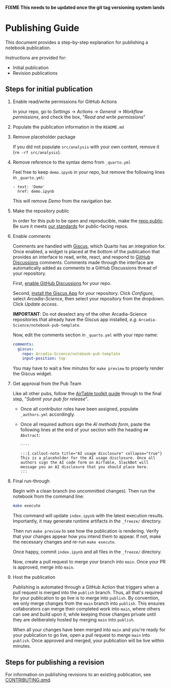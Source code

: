 **FIXME This needs to be updated once the git tag versioning system lands**

# Publishing Guide

This document provides a step-by-step explanation for publishing a notebook publication.

Instructions are provided for:

* Initial publication
* Revision publications

## Steps for initial publication

1. Enable read/write permissions for GitHub Actions

    In your repo, go to *Settings* -> *Actions* -> *General* -> *Workflow permissions*, and check the box, "*Read and write permissions*"

1. Populate the publication information in the `README.md`

1. Remove placeholder package

    If you did not populate `src/analysis` with your own content, remove it (`rm -rf src/analysis`).

1. Remove reference to the syntax demo from `_quarto.yml`

    Feel free to keep `demo.ipynb` in your repo, but remove the following lines in `_quarto.yml`:

    ```
    - text: 'Demo'
      href: demo.ipynb
    ```

    This will remove *Demo* from the navigation bar.

1. Make the repository public

    In order for this pub to be open and reproducible, make the [repo public](https://docs.github.com/en/repositories/managing-your-repositorys-settings-and-features/managing-repository-settings/setting-repository-visibility). Be sure it meets [our standards](https://github.com/Arcadia-Science/arcadia-software-handbook/blob/main/guides-and-standards/standards--public-repos.md) for public-facing repos.

1. Enable comments

    Comments are handled with [Giscus](https://giscus.app/), which Quarto has an integration for. Once enabled, a widget is placed at the bottom of the publication that provides an interface to read, write, react, and respond to [GitHub Discussions](https://docs.github.com/en/discussions) comments. Comments made through the interface are automatically added as comments to a GitHub Discussions thread of your repository.

    First, [enable GitHub Discussions](https://docs.github.com/en/repositories/managing-your-repositorys-settings-and-features/enabling-features-for-your-repository/enabling-or-disabling-github-discussions-for-a-repository) for your repo.

    Second, [install the Giscus App](https://github.com/apps/giscus) for your repository. Click *Configure*, select *Arcadia-Science*, then select your repository from the dropdown. Click *Update access*.

    **IMPORTANT**: Do not deselect any of the other Arcadia-Science repositories that already have the Giscus app installed, *e.g.* `Arcadia-Science/notebook-pub-template`.

    Now, edit the comments section in `_quarto.yml` with your repo name:

    ```yaml
    comments:
      giscus:
        repo: Arcadia-Science/notebook-pub-template
        input-position: top
    ```

    You may have to wait a few minutes for `make preview` to properly render the Giscus widget.

1. Get approval from the Pub Team

    Like all other pubs, follow the [AirTable toolkit guide](https://airtable.com/appN7KQ55bT6HHfog/pagm69ti1kZK1GhBx) through to the final step, "*Submit your pub for release*".

    * Once all contributor roles have been assigned, populate `_authors.yml` accordingly.
    * Once all required authors sign the *AI methods form*, paste the following lines at the end of your section with the heading `## Abstract`:

        ```
        ----

        :::{.callout-note title="AI usage disclosure" collapse="true"}
        This is a placeholder for the AI usage disclosure. Once all authors sign the AI code form on AirTable, SlackBot will message you an AI disclosure that you should place here.
        :::
        ```

1. Final run-through

    Begin with a clean branch (no uncommitted changes). Then run the notebook from the command line:

    ```bash
    make execute
    ```

    This command will update `index.ipynb` with the latest execution results. Importantly, it may generate runtime artifacts in the `_freeze/` directory.

    Then run `make preview` to see how the publication is rendering. Verify that your changes appear how you intend them to appear. If not, make the necessary changes and re-run `make execute`.

    Once happy, commit `index.ipynb` and all files in the `_freeze/` directory.

    Now, create a pull request to merge your branch into `main`. Once your PR is approved, merge into `main`.

1. Host the publication

    Publishing is automated through a GitHub Action that triggers when a pull request is merged into the `publish` branch. Thus, all that's required for your publication to go live is to merge into `publish`. By convention, we only merge changes from the `main` branch into `publish`. This ensures collaborators can merge their completed work into `main`, where others can see and build upon it, while keeping those changes private until they are deliberately hosted by merging `main` into `publish`.

    When all your changes have been merged into `main` and you're ready for your publication to go live, open a pull request to merge `main` into `publish`. Once approved and merged, your publication will be live within minutes.

## Steps for publishing a revision

For information on publishing revisions to an existing publication, see [CONTRIBUTING.qmd](../CONTRIBUTING.qmd).
